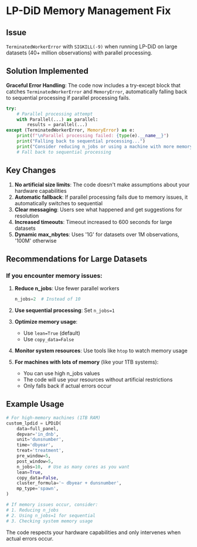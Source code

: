 # LP-DiD Memory Management Fix

## Issue
`TerminatedWorkerError` with `SIGKILL(-9)` when running LP-DiD on large datasets (40+ million observations) with parallel processing.

## Solution Implemented

**Graceful Error Handling**: The code now includes a try-except block that catches `TerminatedWorkerError` and `MemoryError`, automatically falling back to sequential processing if parallel processing fails.

```python
try:
    # Parallel processing attempt
    with Parallel(...) as parallel:
        results = parallel(...)
except (TerminatedWorkerError, MemoryError) as e:
    print(f"\nParallel processing failed: {type(e).__name__}")
    print("Falling back to sequential processing...")
    print("Consider reducing n_jobs or using a machine with more memory.")
    # Fall back to sequential processing
```

## Key Changes

1. **No artificial size limits**: The code doesn't make assumptions about your hardware capabilities
2. **Automatic fallback**: If parallel processing fails due to memory issues, it automatically switches to sequential
3. **Clear messaging**: Users see what happened and get suggestions for resolution
4. **Increased timeouts**: Timeout increased to 600 seconds for large datasets
5. **Dynamic max_nbytes**: Uses '1G' for datasets over 1M observations, '100M' otherwise

## Recommendations for Large Datasets

### If you encounter memory issues:

1. **Reduce n_jobs**: Use fewer parallel workers
   ```python
   n_jobs=2  # Instead of 10
   ```

2. **Use sequential processing**: Set `n_jobs=1`

3. **Optimize memory usage**:
   - Use `lean=True` (default)
   - Use `copy_data=False`

4. **Monitor system resources**: Use tools like `htop` to watch memory usage

5. **For machines with lots of memory** (like your 1TB systems):
   - You can use high n_jobs values
   - The code will use your resources without artificial restrictions
   - Only falls back if actual errors occur

## Example Usage

```python
# For high-memory machines (1TB RAM)
custom_lpdid = LPDiD(
    data=full_panel,
    depvar='in_dnb',
    unit='dunsnumber',
    time='dbyear',
    treat='treatment',
    pre_window=5,
    post_window=5,
    n_jobs=10,  # Use as many cores as you want
    lean=True,
    copy_data=False,
    cluster_formula='~ dbyear + dunsnumber',
    mp_type='spawn',
)

# If memory issues occur, consider:
# 1. Reducing n_jobs
# 2. Using n_jobs=1 for sequential
# 3. Checking system memory usage
```

The code respects your hardware capabilities and only intervenes when actual errors occur.
